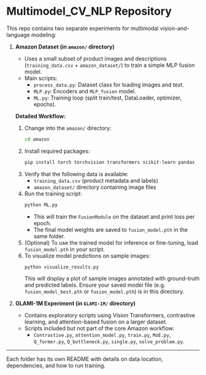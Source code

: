 # Multimodel_CV_NLP Repository

This repo contains two separate experiments for multimodal vision-and-language modeling:

1. **Amazon Dataset (in `amazon/` directory)**
   - Uses a small subset of product images and descriptions (`training_data.csv` + `amazon_dataset/`) to train a simple MLP fusion model.
   - Main scripts:
     - `process_data.py`: Dataset class for loading images and text.
     - `MLP.py`: Encoders and `MLP_fusion` model.
     - `ML.py`: Training loop (split train/test, DataLoader, optimizer, epochs).
   
   **Detailed Workflow:**
     1. Change into the `amazon/` directory:
        ```bash
        cd amazon
        ```
     2. Install required packages:
        ```bash
        pip install torch torchvision transformers scikit-learn pandas
        ```
     3. Verify that the following data is available:
        - `training_data.csv` (product metadata and labels)
        - `amazon_dataset/` directory containing image files
     4. Run the training script:
        ```bash
        python ML.py
        ```
        - This will train the `FusionModule` on the dataset and print loss per epoch.
        - The final model weights are saved to `fusion_model.pth` in the same folder.
     5. (Optional) To use the trained model for inference or fine-tuning, load `fusion_model.pth` in your script.
     6. To visualize model predictions on sample images:
        ```bash
        python visualize_results.py
        ```
        This will display a plot of sample images annotated with ground-truth and predicted labels. Ensure your saved model file (e.g. `fusion_model_best.pth` or `fusion_model.pth`) is in this directory.

2. **GLAMI-1M Experiment (in `GLAMI-1M/` directory)**
   - Contains exploratory scripts using Vision Transformers, contrastive learning, and attention-based fusion on a larger dataset.
   - Scripts included but not part of the core Amazon workflow:
     - `Contrastive.py`, `attention_model.py`, `train.py`, `MoE.py`, `Q_former.py`, `Q_bottleneck.py`, `single.py`, `solve_problem.py`.

---

Each folder has its own README with details on data location, dependencies, and how to run training.
